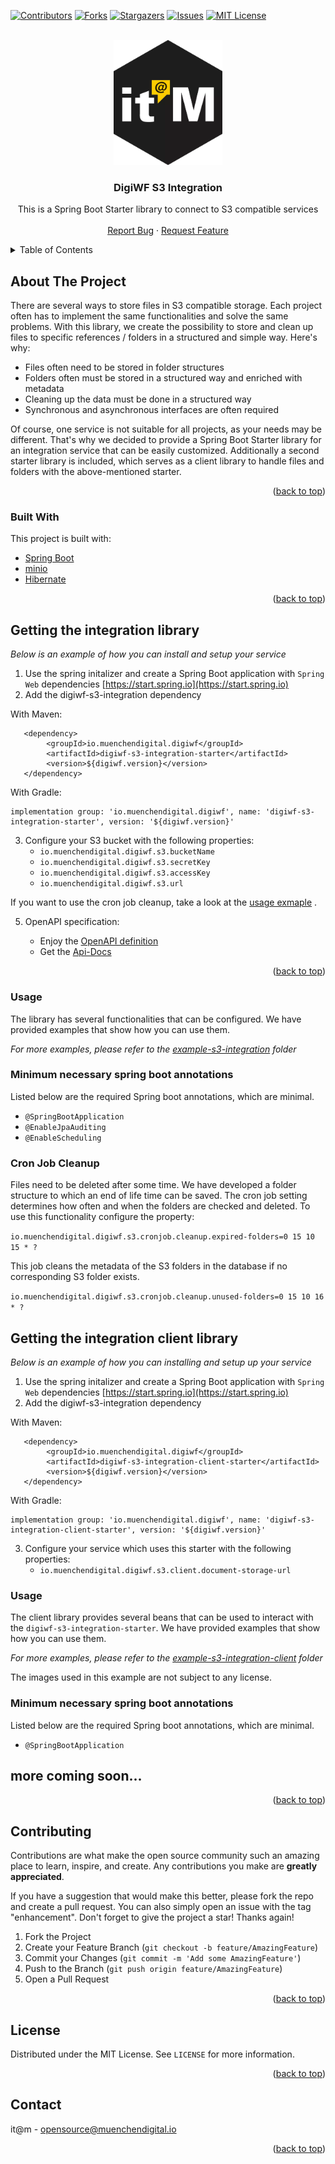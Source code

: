 <div id="top"></div>

<!-- PROJECT SHIELDS -->
[![Contributors][contributors-shield]][contributors-url]
[![Forks][forks-shield]][forks-url]
[![Stargazers][stars-shield]][stars-url]
[![Issues][issues-shield]][issues-url]
[![MIT License][license-shield]][license-url]


<!-- PROJECT LOGO -->
<br />
<div align="center">
  <a href="https://github.com/it-at-m/digiwf-s3-integration">
    <img src="images/logo.png" alt="Logo" height="200">
  </a>

<h3 align="center">DigiWF S3 Integration</h3>

  <p align="center">
    This is a Spring Boot Starter library to connect to S3 compatible services
     <!-- <br />
   <a href="https://github.com/it-at-m/digiwf-s3-integration"><strong>Explore the docs »</strong></a> -->
    <br />
    <br />
     <!-- <a href="https://github.com/it-at-m/digiwf-s3-integration">View Demo</a>
    · -->
    <a href="https://github.com/it-at-m/digiwf-s3-integration/issues">Report Bug</a>
    ·
    <a href="https://github.com/it-at-m/digiwf-s3-integration/issues">Request Feature</a>
  </p>
</div>



<!-- TABLE OF CONTENTS -->
<details>
  <summary>Table of Contents</summary>
  <ol>
    <li>
      <a href="#about-the-project">About The Project</a>
      <ul>
        <li><a href="#built-with">Built With</a></li>
      </ul>
    </li>
    <li>
      <a href="#getting-started">Getting Started</a>
    </li>
    <li><a href="#usage">Usage</a></li>
    <li><a href="#contributing">Contributing</a></li>
    <li><a href="#license">License</a></li>
    <li><a href="#contact">Contact</a></li>
  </ol>
</details>



<!-- ABOUT THE PROJECT -->

## About The Project

There are several ways to store files in S3 compatible storage. Each project often has to implement the same
functionalities and solve the same problems. With this library, we create the possibility to store and clean up files to
specific references / folders in a structured and simple way. Here's why:

* Files often need to be stored in folder structures
* Folders often must be stored in a structured way and enriched with metadata
* Cleaning up the data must be done in a structured way
* Synchronous and asynchronous interfaces are often required

Of course, one service is not suitable for all projects, as your needs may be different. That's why we decided to
provide a Spring Boot Starter library for an integration service that can be easily customized. 
Additionally a second starter library is included, which serves as a client library to handle files and folders
with the above-mentioned starter.

<p align="right">(<a href="#top">back to top</a>)</p>

### Built With

This project is built with:

* [Spring Boot](https://spring.io/projects/spring-boot)
* [minio](https://min.io)
* [Hibernate](https://hibernate.org)

<p align="right">(<a href="#top">back to top</a>)</p>



<!-- GETTING STARTED -->

## Getting the integration library

_Below is an example of how you can install and setup your service_

1. Use the spring initalizer and create a Spring Boot application with `Spring Web`
   dependencies [https://start.spring.io](https://start.spring.io)
2. Add the digiwf-s3-integration dependency

With Maven:

```
   <dependency>
        <groupId>io.muenchendigital.digiwf</groupId>
        <artifactId>digiwf-s3-integration-starter</artifactId>
        <version>${digiwf.version}</version>
   </dependency>
```

With Gradle:

```
implementation group: 'io.muenchendigital.digiwf', name: 'digiwf-s3-integration-starter', version: '${digiwf.version}'
```

3. Configure your S3 bucket with the following properties:
    - `io.muenchendigital.digiwf.s3.bucketName`
    - `io.muenchendigital.digiwf.s3.secretKey`
    - `io.muenchendigital.digiwf.s3.accessKey`
    - `io.muenchendigital.digiwf.s3.url`

If you want to use the cron job cleanup, take a look at the <a href="#cron-job-cleanup">usage exmaple</a> .

5. OpenAPI specification:

   - Enjoy the [OpenAPI definition](http://localhost:8080/swagger-ui/index.html?configUrl=/v3/api-docs/swagger-config)
   - Get the [Api-Docs](http://localhost:8080/v3/api-docs)

<p align="right">(<a href="#top">back to top</a>)</p>


<!-- USAGE EXAMPLES -->

### Usage

The library has several functionalities that can be configured. We have provided examples that show how you can use
them.

_For more examples, please refer to the [example-s3-integration](https://github.com/it-at-m/digiwf-s3-integration/tree/dev/example-s3-integration)
folder_

### Minimum necessary spring boot annotations

Listed below are the required Spring boot annotations, which are minimal.

* ```@SpringBootApplication```
* ```@EnableJpaAuditing```
* ```@EnableScheduling```

### Cron Job Cleanup

Files need to be deleted after some time. We have developed a folder structure to which an end of life time can be
saved. The cron job setting determines how often and when the folders are checked and deleted. To use this functionality
configure the property:

``io.muenchendigital.digiwf.s3.cronjob.cleanup.expired-folders=0 15 10 15 * ?``

This job cleans the metadata of the S3 folders in the database if no corresponding S3 folder exists.

``io.muenchendigital.digiwf.s3.cronjob.cleanup.unused-folders=0 15 10 16 * ?``

## Getting the integration client library

_Below is an example of how you can installing and setup up your service_

1. Use the spring initalizer and create a Spring Boot application with `Spring Web`
   dependencies [https://start.spring.io](https://start.spring.io)
2. Add the digiwf-s3-integration dependency

With Maven:

```
   <dependency>
        <groupId>io.muenchendigital.digiwf</groupId>
        <artifactId>digiwf-s3-integration-client-starter</artifactId>
        <version>${digiwf.version}</version>
   </dependency>
```

With Gradle:

```
implementation group: 'io.muenchendigital.digiwf', name: 'digiwf-s3-integration-client-starter', version: '${digiwf.version}'
```

3. Configure your service which uses this starter with the following properties:
   - `io.muenchendigital.digiwf.s3.client.document-storage-url`

### Usage

The client library provides several beans that can be used to interact with the `digiwf-s3-integration-starter`. We have provided examples that show how you can use
them.

_For more examples, please refer to the [example-s3-integration-client](https://github.com/it-at-m/digiwf-s3-integration/tree/dev/example-s3-integration-client)
folder_

The images used in this example are not subject to any license.

### Minimum necessary spring boot annotations

Listed below are the required Spring boot annotations, which are minimal.

* ```@SpringBootApplication```

## more coming soon...

<p align="right">(<a href="#top">back to top</a>)</p>

<!-- CONTRIBUTING -->

## Contributing

Contributions are what make the open source community such an amazing place to learn, inspire, and create. Any
contributions you make are **greatly appreciated**.

If you have a suggestion that would make this better, please fork the repo and create a pull request. You can also
simply open an issue with the tag "enhancement". Don't forget to give the project a star! Thanks again!

1. Fork the Project
2. Create your Feature Branch (`git checkout -b feature/AmazingFeature`)
3. Commit your Changes (`git commit -m 'Add some AmazingFeature'`)
4. Push to the Branch (`git push origin feature/AmazingFeature`)
5. Open a Pull Request

<p align="right">(<a href="#top">back to top</a>)</p>


<!-- LICENSE -->

## License

Distributed under the MIT License. See `LICENSE` for more information.

<p align="right">(<a href="#top">back to top</a>)</p>



<!-- CONTACT -->

## Contact

it@m - opensource@muenchendigital.io

<p align="right">(<a href="#top">back to top</a>)</p>


<!-- MARKDOWN LINKS & IMAGES -->
<!-- https://www.markdownguide.org/basic-syntax/#reference-style-links -->

[contributors-shield]: https://img.shields.io/github/contributors/it-at-m/digiwf-s3-integration.svg?style=for-the-badge

[contributors-url]: https://github.com/it-at-m/digiwf-s3-integration/graphs/contributors

[forks-shield]: https://img.shields.io/github/forks/it-at-m/digiwf-s3-integration.svg?style=for-the-badge

[forks-url]: https://github.com/it-at-m/digiwf-s3-integration/network/members

[stars-shield]: https://img.shields.io/github/stars/it-at-m/digiwf-s3-integration.svg?style=for-the-badge

[stars-url]: https://github.com/it-at-m/digiwf-s3-integration/stargazers

[issues-shield]: https://img.shields.io/github/issues/it-at-m/digiwf-s3-integration.svg?style=for-the-badge

[issues-url]: https://github.com/it-at-m/digiwf-s3-integration/issues

[license-shield]: https://img.shields.io/github/license/it-at-m/digiwf-s3-integration.svg?style=for-the-badge

[license-url]: https://github.com/it-at-m/digiwf-s3-integration/blob/master/LICENSE

[product-screenshot]: images/screenshot.png
